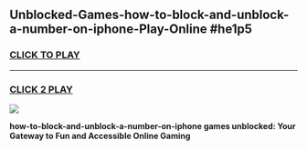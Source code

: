 
## Unblocked-Games-how-to-block-and-unblock-a-number-on-iphone-Play-Online #he1p5
<h3>
<a href="https://news.freeplayer.one?title=how-to-block-and-unblock-a-number-on-iphone&ref=3">CLICK TO PLAY</a></h3>
<hr>

<h3>
<a href="https://news.freeplayer.one?title=how-to-block-and-unblock-a-number-on-iphone&ref=3">CLICK 2 PLAY</a>
  
</h3>

<a href="https://news.freeplayer.one?title=how-to-block-and-unblock-a-number-on-iphone&ref=3"><img src="https://clearcache.store/games.png"></a>


**how-to-block-and-unblock-a-number-on-iphone games unblocked: Your Gateway to Fun and Accessible Online Gaming**
